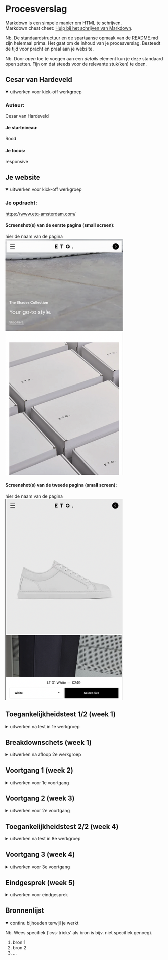 # Procesverslag

Markdown is een simpele manier om HTML te schrijven.  
Markdown cheat cheet: [Hulp bij het schrijven van Markdown](https://github.com/adam-p/markdown-here/wiki/Markdown-Cheatsheet).

Nb. De standaardstructuur en de spartaanse opmaak van de README.md zijn helemaal prima. Het gaat om de inhoud van je procesverslag. Besteedt de tijd voor pracht en praal aan je website.

Nb. Door _open_ toe te voegen aan een _details_ element kun je deze standaard open zetten. Fijn om dat steeds voor de relevante stuk(ken) te doen.

## Cesar van Hardeveld

<details open>
  <summary>uitwerken voor kick-off werkgroep</summary>

### Auteur:

Cesar van Hardeveld

#### Je startniveau:

Rood

#### Je focus:

responsive

</details>

## Je website

<details open>
  <summary>uitwerken voor kick-off werkgroep</summary>

### Je opdracht:

https://www.etq-amsterdam.com/

#### Screenshot(s) van de eerste pagina (small screen):

hier de naam van de pagina  
 <img src="readme-images/1.png" width="375px" alt="omschrijving van de pagina">

#### Screenshot(s) van de tweede pagina (small screen):

hier de naam van de pagina  
 <img src="readme-images/3.png" width="375px" alt="omschrijving van de pagina">

</details>

## Toegankelijkheidstest 1/2 (week 1)

<details>
  <summary>uitwerken na test in 1e werkgroep</summary>

### Bevindingen

Lijst met je bevindingen die in de test naar voren kwamen:

#### Screenreader

Hier korte omschrijving (met indien nodig afbeeldingen)

Hier een omschrijving van hoe het opgelost kan worden (met indien nodig afbeeldingen)

#### Muis en Toetsenbord

Hier korte omschrijving (met indien nodig afbeeldingen)

Hier een omschrijving van hoe het opgelost kan worden (met indien nodig afbeeldingen)

#### Motoriek (shocks, elastiekjes)

Hier korte omschrijving (met indien nodig afbeeldingen)

Hier een omschrijving van hoe het opgelost kan worden (met indien nodig afbeeldingen)

#### Visueel (brillen, contrast, kleurenblind, dark/light).

Hier korte omschrijving (met indien nodig afbeeldingen)

Hier een omschrijving van hoe het opgelost kan worden (met indien nodig afbeeldingen)

</details>

## Breakdownschets (week 1)

<details>
  <summary>uitwerken na afloop 2e werkgroep</summary>
  <img src="readme-images/breakdown-1.png" width="375px" alt="omschrijving van de pagina">

### de hele pagina:

  <img src="readme-images/breakdown-2.png" width="375px" alt="breakdown van de hele pagina">

### dynamisch deel (bijv menu):

  <img src="readme-images/dummy-plaatje.jpg" width="375px" alt="breakdown van een dynamisch deel">

### wellicht nog een dynamisch deel (bijv filter):

  <img src="readme-images/dummy-plaatje.jpg" width="375px" alt="breakdown van nog een dynamisch deel">

</details>

## Voortgang 1 (week 2)

<details>
  <summary>uitwerken voor 1e voortgang</summary>

### Stand van zaken

hier dit ging goed & dit was lastig (neem ook screenshots op van delen van je website en code)

### Agenda voor meeting

samen met je groepje opstellen

| student 1      | student 2          | student 3    | student 4        |
| -------------- | ------------------ | ------------ | ---------------- |
| dit bespreken  | en dit             | en ik dit    | en dan ik dat    |
| en dat ook nog | dit als er tijd is | nog een punt | dit wil ik zeker |
| ...            | ...                | ...          | ...              |

### Verslag van meeting

hier na afloop snel de uitkomsten van de meeting vastleggen

- punt 1
- punt 2
- nog een punt
- ...

</details>

## Voortgang 2 (week 3)

<details>
  <summary>uitwerken voor 2e voortgang</summary>

### Stand van zaken

hier dit ging goed & dit was lastig (neem ook screenshots op van delen van je website en code)

### Agenda voor meeting

samen met je groepje opstellen

| student 1      | student 2          | student 3    | student 4        |
| -------------- | ------------------ | ------------ | ---------------- |
| dit bespreken  | en dit             | en ik dit    | en dan ik dat    |
| en dat ook nog | dit als er tijd is | nog een punt | dit wil ik zeker |
| ...            | ...                | ...          | ...              |

### Verslag van meeting

hier na afloop snel de uitkomsten van de meeting vastleggen

- punt 1
- punt 2
- nog een punt
- ...

</details>

## Toegankelijkheidstest 2/2 (week 4)

<details>
  <summary>uitwerken na test in 8e werkgroep</summary>

### Bevindingen

Lijst met je bevindingen die in de test naar voren kwamen (geef ook aan wat er verbeterd is):

#### Screenreader

Hier korte omschrijving (met indien nodig afbeeldingen)

Hier een omschrijving van hoe het opgelost kan worden (met indien nodig afbeeldingen)

#### Muis en Toetsenbord

Hier korte omschrijving (met indien nodig afbeeldingen)

Hier een omschrijving van hoe het opgelost kan worden (met indien nodig afbeeldingen)

#### Motoriek (shocks, elastiekjes)

Hier korte omschrijving (met indien nodig afbeeldingen)

Hier een omschrijving van hoe het opgelost kan worden (met indien nodig afbeeldingen)

#### Visueel (brillen, contrast, kleurenblind, dark/light).

Hier korte omschrijving (met indien nodig afbeeldingen)

Hier een omschrijving van hoe het opgelost kan worden (met indien nodig afbeeldingen)

</details>

## Voortgang 3 (week 4)

<details>
  <summary>uitwerken voor 3e voortgang</summary>

### Stand van zaken

hier dit ging goed & dit was lastig (neem ook screenshots op van delen van je website en code)

### Agenda voor meeting

samen met je groepje opstellen

| student 1      | student 2          | student 3    | student 4        |
| -------------- | ------------------ | ------------ | ---------------- |
| dit bespreken  | en dit             | en ik dit    | en dan ik dat    |
| en dat ook nog | dit als er tijd is | nog een punt | dit wil ik zeker |
| ...            | ...                | ...          | ...              |

### Verslag van meeting

hier na afloop snel de uitkomsten van de meeting vastleggen

- punt 1
- punt 2
- nog een punt
- ...

</details>

## Eindgesprek (week 5)

<details>
  <summary>uitwerken voor eindgesprek</summary>

### Je uitkomst - karakteristiek screenshots:

  <img src="readme-images/dummy-plaatje.jpg" width="375px" alt="uitomst opdracht 1">

### Dit ging goed/Heb ik geleerd:

Korte omschrijving met plaatjes

  <img src="readme-images/dummy-plaatje.jpg" width="375px" alt="top">

### Dit was lastig/Is niet gelukt:

Korte omschrijving met plaatjes

  <img src="readme-images/dummy-plaatje.jpg" width="375px" alt="bummer">
</details>

## Bronnenlijst

<details open>
  <summary>continu bijhouden terwijl je werkt</summary>

Nb. Wees specifiek ('css-tricks' als bron is bijv. niet specifiek genoeg).

1. bron 1
2. bron 2
3. ...

</details>
